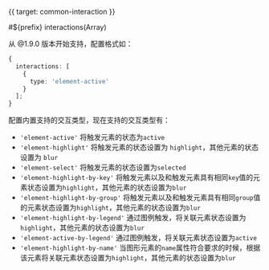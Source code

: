 {{ target: common-interaction }}

#${prefix} interactions(Array)

从 @1.9.0 版本开始支持，配置格式如：

```ts
{
  interactions: [
    {
      type: 'element-active'
    }
  ];
}
```

配置内置支持的交互类型，现在支持的交互类型有：

- `'element-active'` 将触发元素的状态为`active`
- `'element-highlight'` 将触发元素的状态设置为 `highlight`，其他元素的状态设置为 `blur`
- `'element-select'` 将触发元素的状态设置为`selected`
- `'element-highlight-by-key'` 将触发元素以及和触发元素具有相同`key`值的元素状态设置为`highlight`，其他元素的状态设置为`blur`
- `'element-highlight-by-group'` 将触发元素以及和触发元素具有相同`group`值的元素状态设置为`highlight`，其他元素的状态设置为`blur`
- `'element-highlight-by-legend'` 通过图例触发，将关联元素状态设置为`highlight`，其他元素的状态设置为`blur`
- `'element-active-by-legend'` 通过图例触发，将关联元素状态设置为`active`
- `'element-highlight-by-name'` 当图形元素的`name`属性符合要求的时候，根据该元素将关联元素状态设置为`highlight`，其他元素的状态设置为`blur`

